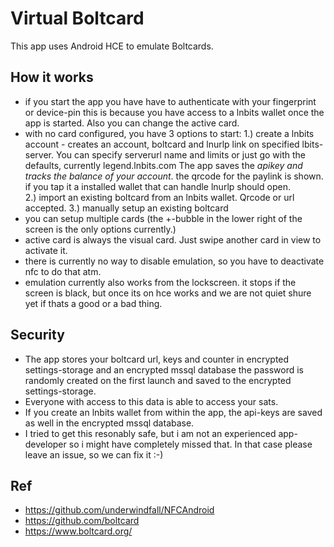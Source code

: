 # Virtual Boltcard
This app uses Android HCE to emulate Boltcards.   

## How it works
- if you start the app you have have to authenticate with your fingerprint or device-pin
this is because you have access to a lnbits wallet once the app is started. Also you can change the active card.
- with no card configured, you have 3 options to start:
    1.) create a lnbits account - creates an account, boltcard and lnurlp link on specified lbits-server.
        You can specify serverurl name and limits or just go with the defaults, currently legend.lnbits.com
        The app saves the *apikey and tracks the balance of your account*. the qrcode for the paylink is shown. 
        if you tap it a installed wallet that can handle lnurlp should open.    
    2.) import an existing boltcard from an lnbits wallet. Qrcode or url accepted.
    3.) manually setup an existing boltcard
- you can setup multiple cards (the +-bubble in the lower right of the screen is the only options currently.)
- active card is always the visual card. Just swipe another card in view to activate it. 
- there is currently no way to disable emulation, so you have to deactivate nfc to do that atm.
- emulation currently also works from the lockscreen. it stops if the screen is black, 
but once its on hce works and we are not quiet shure yet if thats a good or a bad thing.

## Security
- The app stores your boltcard url, keys and counter in encrypted settings-storage and an encrypted mssql database the password is randomly created on the first launch and saved to the encrypted settings-storage.
- Everyone with access to this data is able to access your sats.
- If you create an lnbits wallet from within the app, the api-keys are saved as well in the encrypted mssql database.
- I tried to get this resonably safe, but i am not an experienced app-developer so i might have completely missed that. In that case please leave an issue, so we can fix it :-)   

## Ref
- https://github.com/underwindfall/NFCAndroid
- https://github.com/boltcard
- https://www.boltcard.org/
